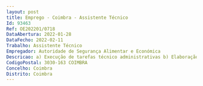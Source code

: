 ```yaml
--- 
layout: post
title: Emprego - Coimbra - Assistente Técnico
Id: 93463
Ref: OE202201/0718
DataAbertura: 2022-01-28
DataFecho: 2022-02-11
Trabalho: Assistente Técnico
Empregador: Autoridade de Segurança Alimentar e Económica
Descricao: a) Execução de tarefas técnico administrativas b) Elaboração de expediente corrente relacionado com processos de natureza administrativa c) Registo e atualização do workflow de expediente no sistema informático d) Executar outras tarefas simples, não especificadas, indispensáveis ao funcionamento dos órgãos e serviços.
CodigoPostal: 3030-163 COIMBRA
Concelho: Coimbra
Distrito: Coimbra
--- 
```

